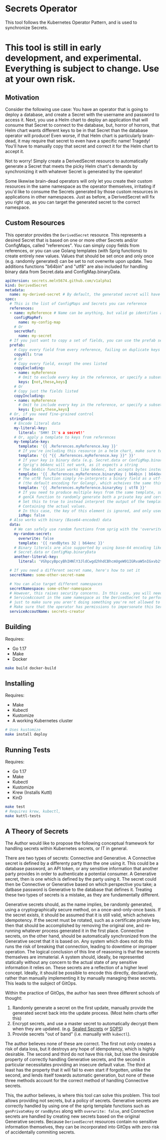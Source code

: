 # Secrets Operator

This tool follows the Kubernetes Operator Pattern, and is used to synchronize Secrets.

# This tool is still in early development, and experimental. Everything is subject to change. Use at your own risk.

## Motivation

Consider the following use case: You have an operator that is going to deploy a database, and create a Secret with the username and password to access it. Next, you use a Helm chart to deploy an application that will consume that Secret to connect to the database, but, horror of horrors, that Helm chart wants different keys to be in that Secret than the database operator will produce! Even worse, if that Helm chart is particularly brain-dead, it may require that secret to even have a specific name! Tragedy! You'll have to manually copy that secret and correct it for the Helm chart to accept it.

Not to worry! Simply create a DerivedSecret resource to automatically generate a Secret that meets the picky Helm chart's demands by synchronizing it with whatever Secret is generated by the operator!

Some likewise brain-dead operators will only let you create their custom resources in the same namespace as the operator themselves, irritating if you'd like to consume the Secrets generated by those custom resources in applications in other namespaces. Just as before, a DerivedSecret will fix you right up, as you can target the generated secret to the correct namespace.

## Custom Resources

This operator provides the `DerivedSecret` resource. This represents a desired Secret that is based on one or more other Secrets and/or ConfigMaps, called "references". You can simply copy fields from references, or you can use Golang templates (with Sprig functions) to create entirely new values. Values that should be set once and only once (e.g. randomly generated) can be set to not overwrite upon update. Two additions functions "b64bin" and "utf8" are also included for handling binary data from Secret.data and ConfigMap.binaryData.

```yaml
apiVersion: secrets.meln5674.github.com/v1alpha1
kind: DerivedSecret
metadata:
  name: my-derived-secret # By default, the generated secret will have the same name
spec:
  # This is the list of ConfigMaps and Secrets you can reference
  references:
  - name: myReference # Name can be anything, but valid go identifies are recommended for reasons below
    configMapRef:
      name: my-config-map
    # Or
    secretRef:
      name: my-secret
  # If you just want to copy a set of fields, you can use the prefab section
  prefab:
    # Copy every field from every reference, failing on duplicate keys
    copyAll: true
    # Or
    # Copy every field, except the ones listed
    copyExcluding:
    - name: myReference
      # Omit to exclude every key in the reference, or specify a subset
      keys: [not,these,keys]
    # Or
    # Copy just the fields listed
    copyIncluding:
    - name: myReference
      # Omit to include every key in the reference, or specify a subset
      keys: [just,these,keys]
  # Or, if you need fine-grained control
  stringData:
    # Encode literal data
    my-literal-key:
      literal: 'SHH! It's a secret!'
    # Or, apply a template to keys from references
    my-template-key:
      template: '{{ .References.myReference.key }}'
      # If you're including this resource in a helm chart, make sure to escape the template
      template: '{{ "{{ .References.myReference.key }}" }}'
      # If your key is binary data (e.g. Secret.data or ConfigMap.binaryData,
      # Sprig's b64enc will not work, as it expects a string
      # The b64bin function works like b64enc, but accepts bytes instead
      template: '{{ .References.myReference.binaryKey | b64bin | b64dec }}'
      # The utf8 function simply re-interprets a binary field as a utf-8 encoded string
      # (the default encoding for Golang), which acheives the same thing
      template: '{{ .References.myReference.binaryKey | utf8 }}'
      # If you need to produce multiple keys from the same template, such as when using sprig's
      # genCA function to randomly generate both a private key and certificate,
      # Set this to true to instead interpret the output of the template as a YAML document
      # Containing the actual values.
      # In this case, the key of this element is ignored, and only used when reporting errors.
      isMap: false
  # Also works with binary (Base64-encoded) data
  data:
    # We can safely use random functions from sprig with the 'overwrite: false' field
    my-random-secret:
      overwrite: false
      template: '{{ randBytes 32 | b64enc }}'
    # Binary literals are also supported by using base-64 encoding like in
    # Secret.data or ConfigMap.binaryData
    another-literal-key:
      literal: 'VGhpcyBpcyBhIHNlY3JldCwgd2hhdCBhcmUgeW91IGRvaW5nIGxvb2tpbmcgYXQgaXQ/Cg=='

  # If you need a different secret name, here's how to set it
  secretName: some-other-secret-name 

  # You can also target different namespaces
  secretNamespace: some-other-namespace
  # However, this raises security concerns. In this case, you will need to provide the name of a
  # ServiceAccount in the same namespace as the DerivedSecret to perform this action,
  # just to make sure you aren't doing something you're not allowed to
  # Make sure that the operator has permissions to impersonate this ServiceAccount
  serviceAccoutName: secrets-creator
```

## Building

Requires:
* Go 1.17
* Make
* Docker

```bash
make build docker-build
```

## Installing

Requires:
* Make
* Kubectl
* Kustomize
* A working Kubernetes cluster

```bash
# Uses kustomize
make install deploy
```

## Running Tests

Requires:
* Go 1.17
* Make
* Kubectl
* Kustomize
* Krew (Installs Kuttl)
* KinD

```bash
make test
# Requires krew, kubectl, 
make kuttl-tests
```

## A Theory of Secrets

The Author would like to propose the following conceptual framework for handling secrets within Kubernetes secrets, or IT in general.

There are two types of secrets: Connective and Generative. A Connective secret is defined by a differenty party than the one using it. This could be a database password, an API token, or any sensitive information that another party provides in order to authenticate a potential consumer. A Generative secret, then is one which is defined by the party using it. The secret could then be Connective or Generative based on which perspective you take; a datbase password is Generative to the database that defines it. Treating these two types of secrets is a mistake, as they are fundamentally different.

Generative secrets should, as the name implies, be randomly generated, using a cryptographically secure method, on a once-and-only-once basis. If the secret exists, it should be assumed that it is still valid, which acheives idempotency. If the secret must be rotated, such as a certificate private key, then that should be accomplished by removing the original one, and re-running whatever process generated it in the first place. Connective secrets, on the other hand, should be automatically synchronized from the Generative secret that it is based on. Any system which does not do this runs the risk of breaking that connection, leading to downtime or improper operation. The logical conclusion of this line of reasoning is that the secrets themselves are immaterial. A system should, ideally, be represented statically without any concern to the actual state of any sensitive information it relies on. These secrets are a reflection of a higher level concept. Ideally, it should be possible to encode this directly, declaratively, rather than manually implementing it by manually managing these secrets. This leads to the subject of GitOps.

Within the practice of GitOps, the author has seen three different schools of thought:
1. Randomly generate a secret on the first update, manually provide the generated secret back into the update process. (Most helm charts offer this)
2. Encrypt secrets, and use a master secret to automatically decrypt them when they are updated. (e.g. [Sealed Secrets](https://docs.bitnami.com/tutorials/sealed-secrets) or [SOPS](https://github.com/mozilla/sops))
3. Provide secrets "out of band" (i.e. manually with `kubectl`).

The author believes none of these are correct. The first not only creates a risk of data loss, but it destroys any hope of idempotency, which is highly desirable. The second and third do not have this risk, but lose the desirable property of correctly handling Generative secrets, and the second in particular necessitates providing an insecure default value. The third at least has the property that it will fail to even start if forgotten, unlike the second, and lends itself towards automatic generation, but none of these three methods account for the correct method of handling Connective secrets.

This, the author believes, is where this tool can solve this problem. This tool allows providing not secrets, but a policy of secrets. Generative secrets are correctly handled by using one of the sprig template functions such as `genPrivateKey` or `randBytes` along with `overwrite: false`, and Connective secrets are handled by creating new secrets based on the original Generative secrets. Because `DerivedSecret` resources contain no sensitive information themselves, they can be incorporated into GitOps with zero risk of accidentally commiting secrets.

